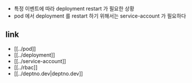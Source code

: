 - 특정 이벤트에 따라 deployment restart 가 필요한 상황
- pod 에서 deployment 를 restart 하기 위해서는 service-account 가 필요하다

## link 
- [[../pod]]
- [[../deployment]]
- [[../service-account]]
- [[../rbac]]
- [[../deptno.dev|deptno.dev]]
